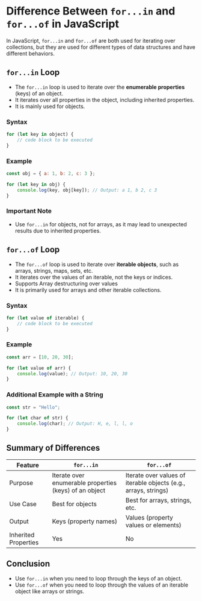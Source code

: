 
# Difference Between `for...in` and `for...of` in JavaScript

In JavaScript, `for...in` and `for...of` are both used for iterating over collections, but they are used for different types of data structures and have different behaviors.

## `for...in` Loop

- The `for...in` loop is used to iterate over the **enumerable properties** (keys) of an object.
- It iterates over all properties in the object, including inherited properties.
- It is mainly used for objects.

### Syntax

```javascript
for (let key in object) {
    // code block to be executed
}
```

### Example

```javascript
const obj = { a: 1, b: 2, c: 3 };

for (let key in obj) {
    console.log(key, obj[key]); // Output: a 1, b 2, c 3
}
```

### Important Note
- Use `for...in` for objects, not for arrays, as it may lead to unexpected results due to inherited properties.

## `for...of` Loop

- The `for...of` loop is used to iterate over **iterable objects**, such as arrays, strings, maps, sets, etc.
- It iterates over the values of an iterable, not the keys or indices.
- Supports Array destructuring over values
- It is primarily used for arrays and other iterable collections.

### Syntax

```javascript
for (let value of iterable) {
    // code block to be executed
}
```

### Example

```javascript
const arr = [10, 20, 30];

for (let value of arr) {
    console.log(value); // Output: 10, 20, 30
}
```

### Additional Example with a String

```javascript
const str = "Hello";

for (let char of str) {
    console.log(char); // Output: H, e, l, l, o
}
```

## Summary of Differences

| Feature              | `for...in`                           | `for...of`                         |
|----------------------|--------------------------------------|------------------------------------|
| Purpose              | Iterate over enumerable properties (keys) of an object | Iterate over values of iterable objects (e.g., arrays, strings) |
| Use Case             | Best for objects                     | Best for arrays, strings, etc.     |
| Output               | Keys (property names)                | Values (property values or elements) |
| Inherited Properties  | Yes                                  | No                                 |

## Conclusion

- Use `for...in` when you need to loop through the keys of an object.
- Use `for...of` when you need to loop through the values of an iterable object like arrays or strings.
